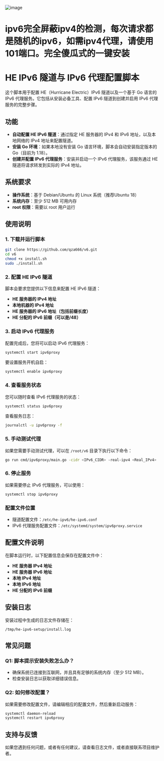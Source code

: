 ![image](https://github.com/user-attachments/assets/6c9ca3d0-27ff-44fd-bd04-e8aad02bc8f0)
# ipv6完全屏蔽ipv4的检测，每次请求都是随机的ipv6，如需ipv4代理，请使用101端口。完全傻瓜式的一键安装

# HE IPv6 隧道与 IPv6 代理配置脚本

这个脚本用于配置 HE（Hurricane Electric）IPv6 隧道以及一个基于 Go 语言的 IPv6 代理服务。它包括从安装必备工具、配置 IPv6 隧道到创建并启用 IPv6 代理服务的完整步骤。

## 功能

- **自动配置 HE IPv6 隧道**：通过指定 HE 服务器的 IPv4 和 IPv6 地址，以及本地网络的 IPv4 地址来配置隧道。
- **安装 Go 环境**：如果本地没有安装 Go 语言环境，脚本会自动安装指定版本的 Go（目前为 1.18）。
- **创建并配置 IPv6 代理服务**：安装并启动一个 IPv6 代理服务，该服务通过 HE 隧道将请求转发到实际的 IPv4 地址。

## 系统要求

- **操作系统**：基于 Debian/Ubuntu 的 Linux 系统（推荐Ubuntu 18）
- **系统内存**：至少 512 MB 可用内存
- **root 权限**：需要以 root 用户运行

## 使用说明

### 1. 下载并运行脚本

```bash
git clone https://github.com/qza666/v6.git
cd v6
chmod +x install.sh
sudo ./install.sh
```

### 2. 配置 HE IPv6 隧道

脚本会要求您提供以下信息来配置 HE IPv6 隧道：

- **HE 服务器的 IPv4 地址**
- **本地机器的 IPv4 地址**
- **HE 服务器的 IPv6 地址（包括前缀长度）**
- **HE 分配的 IPv6 前缀（可以是/48）**

### 3. 启动 IPv6 代理服务

配置完成后，您将可以启动 IPv6 代理服务：

```bash
systemctl start ipv6proxy
```

要设置服务开机自启：

```bash
systemctl enable ipv6proxy
```

### 4. 查看服务状态

您可以随时查看 IPv6 代理服务的状态：

```bash
systemctl status ipv6proxy
```

查看服务日志：

```bash
journalctl -u ipv6proxy -f
```

### 5. 手动测试代理

如果您需要手动测试代理，可以在 `/root/v6` 目录下执行以下命令：

```bash
go run cmd/ipv6proxy/main.go -cidr <IPv6_CIDR> -real-ipv4 <Real_IPv4>
```

### 6. 停止服务

如果需要停止 IPv6 代理服务，可以使用：

```bash
systemctl stop ipv6proxy
```

### 配置文件位置

- 隧道配置文件：`/etc/he-ipv6/he-ipv6.conf`
- IPv6 代理服务配置文件：`/etc/systemd/system/ipv6proxy.service`

## 配置文件说明

在脚本运行时，以下配置信息会保存在配置文件中：

- **HE 服务器 IPv4 地址**
- **HE 服务器 IPv6 地址**
- **本地 IPv4 地址**
- **本地 IPv6 地址**
- **HE 分配的 IPv6 前缀**

## 安装日志

安装过程中生成的日志文件存储在：

```
/tmp/he-ipv6-setup/install.log
```

## 常见问题

### Q1: 脚本提示安装失败怎么办？

- 确保系统已连接到互联网，并且具有足够的系统内存（至少 512 MB）。
- 检查安装日志以获取详细错误信息。

### Q2: 如何修改配置？

如果需要修改配置文件，请编辑相应的配置文件，然后重新启动服务：

```bash
systemctl daemon-reload
systemctl restart ipv6proxy
```

## 支持与反馈

如果您遇到任何问题，或者有任何建议，请查看日志文件，或者直接联系项目维护者。
